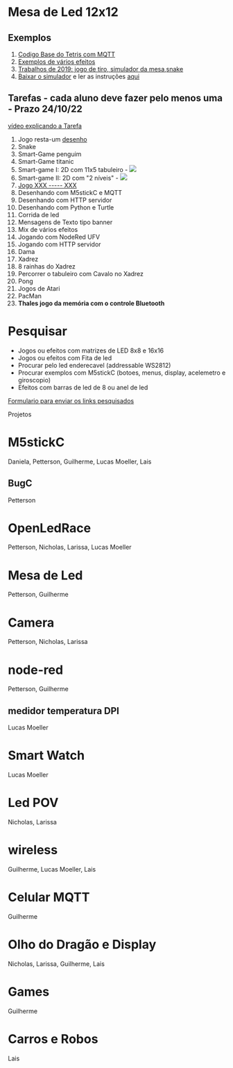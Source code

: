 # Mesa de Led 12x12

## Exemplos

1. [Codigo Base do Tetris com MQTT](https://github.com/arduinoufv/inf351/blob/master/2022/Tarefa2/tetris12x12mqtt.ino)
2. [Exemplos de vários efeitos](https://github.com/cacauvicosa/inf351_2019/tree/master/mesaleds)
3. [Trabalhos de 2019: jogo de tiro, simulador da mesa,snake](https://github.com/cacauvicosa/inf351_2019/tree/master/trabalhos/t3)
4. [Baixar o simulador](https://github.com/arduinoufv/inf351/blob/master/2022/Tarefa2/Simulador_Arthur_mesa.zip) e ler as instruções [aqui](https://github.com/cacauvicosa/inf351_2019/tree/master/trabalhos/t3/Arthur/simulador)


## Tarefas - cada aluno deve fazer pelo menos uma - Prazo 24/10/22

[vídeo explicando a Tarefa](https://youtu.be/zXOHD-Yaw5Y)

1. Jogo resta-um [desenho](https://excalidraw.com/#json=RucuUw7RY4xauHTp9IoR5,zuLtP0biFZw1YVcZ-0k3Xw)
2. Snake
3. Smart-Game penguim
4. Smart-Game titanic
5. Smart-game I: 2D com 11x5 tabuleiro - ![](https://github.com/arduinoufv/inf351/blob/master/2022/Tarefa2/Screenshot%20from%202022-10-07%2014-20-30.png?raw=true)
6. Smart-game II: 2D com "2 níveis" - ![](https://github.com/arduinoufv/inf351/blob/master/2022/Tarefa2/Screenshot%20from%202022-10-07%2014-19-27.png?raw=true)
7. [Jogo XXX ----- XXX](https://excalidraw.com/#json=5cX15uyz0CgsgJlB_BlzJ,Q9f-21f8RC4HnP3YjOp8NA)
8. Desenhando com M5stickC e MQTT
9. Desenhando com HTTP servidor
10. Desenhando com Python e Turtle
11. Corrida de led
12. Mensagens de Texto tipo banner 
13. Mix de vários efeitos
14. Jogando com NodeRed UFV
15. Jogando com HTTP servidor
16. Dama
17. Xadrez
18. 8 rainhas do Xadrez
19. Percorrer o tabuleiro com Cavalo no Xadrez
20. Pong
21. Jogos de Atari 
22. PacMan
23.  **Thales jogo da memória com o controle Bluetooth** 




# Pesquisar

* Jogos ou efeitos com matrizes de LED 8x8 e 16x16
* Jogos ou efeitos com Fita de led
* Procurar pelo led enderecavel (addressable WS2812)
* Procurar exemplos com M5stickC  (botoes, menus, display, acelemetro e giroscopio)
* Efeitos com barras de led de 8 ou anel de led

[Formulario para enviar os links pesquisados](https://forms.gle/PhXehoxxgXyJ2Aek8)


Projetos

# M5stickC

Daniela, Petterson, Guilherme, Lucas Moeller, Lais



## BugC

Petterson

# OpenLedRace

Petterson, Nicholas, Larissa, Lucas Moeller

# Mesa de Led

Petterson, Guilherme

# Camera

Petterson, Nicholas, Larissa

# node-red

Petterson, Guilherme

## medidor temperatura DPI

Lucas Moeller

# Smart Watch

Lucas Moeller


# Led POV

Nicholas, Larissa

# wireless

Guilherme, Lucas Moeller, Lais


# Celular MQTT

Guilherme


# Olho do Dragão e Display

Nicholas, Larissa, Guilherme, Lais


# Games

Guilherme

# Carros e Robos

Lais


